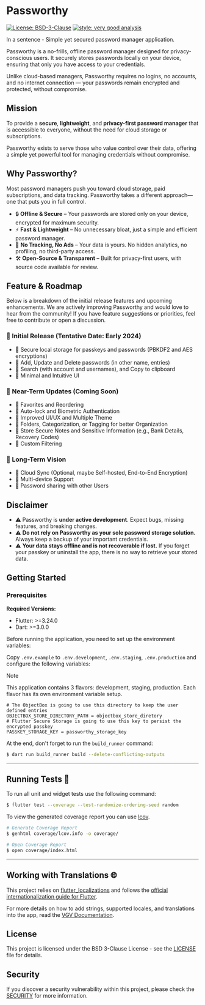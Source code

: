 # Passworthy

[![License: BSD-3-Clause][license_badge]][license_link]
[![style: very good analysis][very_good_analysis_badge]][very_good_analysis_link]

In a sentence - Simple yet secured password manager application.

Passworthy is a no-frills, offline password manager designed for privacy-conscious users. It securely stores passwords locally on your device, ensuring that only you have access to your credentials.

Unlike cloud-based managers, Passworthy requires no logins, no accounts, and no internet connection — your passwords remain encrypted and protected, without compromise.

## Mission

To provide a **secure**, **lightweight**, and **privacy-first password manager** that is accessible to everyone, without the need for cloud storage or subscriptions.

Passworthy exists to serve those who value control over their data, offering a simple yet powerful tool for managing credentials without compromise.

## Why Passworthy?

Most password managers push you toward cloud storage, paid subscriptions, and data tracking. Passworthy takes a different approach—one that puts you in full control.

- 🔒 **Offline & Secure** – Your passwords are stored only on your device, encrypted for maximum security.
- ⚡ **Fast & Lightweight** – No unnecessary bloat, just a simple and efficient password manager.
- 🚫 **No Tracking, No Ads** – Your data is yours. No hidden analytics, no profiling, no third-party access.
- 🛠️ **Open-Source & Transparent** – Built for privacy-first users, with source code available for review.

## Feature & Roadmap

Below is a breakdown of the initial release features and upcoming enhancements. We are actively improving Passworthy and would love to hear from the community! If you have feature suggestions or priorities, feel free to contribute or open a discussion.

### 🚀 Initial Release (Tentative Date: Early 2024)

- 🔹 Secure local storage for passkeys and passwords (PBKDF2 and AES encryptions)
- 🔹 Add, Update and Delete passwords (in other name, entries)
- 🔹 Search (with account and usernames), and Copy to clipboard
- 🔹 Minimal and Intuitive UI

### 🌟 Near-Term Updates (Coming Soon)

- 🔹 Favorites and Reordering
- 🔹 Auto-lock and Biometric Authentication
- 🔹 Improved UI/UX and Multiple Theme
- 🔹 Folders, Categorization, or Tagging for better Organization
- 🔹 Store Secure Notes and Sensitive Information (e.g., Bank Details, Recovery Codes)
- 🔹 Custom Filtering

### 👀 Long-Term Vision

- 🔹 Cloud Sync (Optional, maybe Self-hosted, End-to-End Encryption)
- 🔹 Multi-device Support
- 🔹 Password sharing with other Users

## Disclaimer

- ⚠️ Passworthy is **under active development**. Expect bugs, missing features, and breaking changes.
- ⚠️ **Do not rely on Passworthy as your sole password storage solution.** Always keep a backup of your important credentials.
- ⚠️ **Your data stays offline and is not recoverable if lost.** If you forget your passkey or uninstall the app, there is no way to retrieve your stored data.

## Getting Started

### Prerequisites

**Required Versions:**

- Flutter: >=3.24.0
- Dart: >=3.0.0

Before running the application, you need to set up the environment variables:

Copy `.env.example` to `.env.development`, `.env.staging`, `.env.production` and configure the following variables:

> [!NOTE]
> This application contains 3 flavors: development, staging, production. Each flavor has its own environment variable setup.

```env
# The ObjectBox is going to use this directory to keep the user defined entries
OBJECTBOX_STORE_DIRECTORY_PATH = objectbox_store_diretory
# Flutter Secure Storage is going to use this key to persist the encrypted passkey
PASSKEY_STORAGE_KEY = passworthy_storage_key
```

At the end, don't forget to run the `build_runner` command:

```sh
$ dart run build_runner build --delete-conflicting-outputs
```

---

## Running Tests 🧪

To run all unit and widget tests use the following command:

```sh
$ flutter test --coverage --test-randomize-ordering-seed random
```

To view the generated coverage report you can use [lcov][lcov_github].

```sh
# Generate Coverage Report
$ genhtml coverage/lcov.info -o coverage/

# Open Coverage Report
$ open coverage/index.html
```

---

## Working with Translations 🌐

This project relies on [flutter_localizations][flutter_localizations_link] and follows the [official internationalization guide for Flutter][internationalization_link].

For more details on how to add strings, supported locales, and translations into the app, read the [VGV Documentation][very_good_localizations].

## License

This project is licensed under the BSD 3-Clause License - see the [LICENSE][license_link] file for details.

## Security

If you discover a security vulnerability within this project, please check the [SECURITY][security_link] for more information.

[license_badge]: https://img.shields.io/github/license/thisissandipp/passworthy
[license_link]: https://github.com/thisissandipp/passworthy/blob/main/LICENSE
[security_link]: https://github.com/thisissandipp/passworthy/blob/main/SECURITY.md
[very_good_analysis_badge]: https://img.shields.io/badge/style-very_good_analysis-B22C89.svg
[very_good_analysis_link]: https://pub.dev/packages/very_good_analysis
[lcov_github]: https://github.com/linux-test-project/lcov
[flutter_localizations_link]: https://api.flutter.dev/flutter/flutter_localizations/flutter_localizations-library.html
[internationalization_link]: https://flutter.dev/docs/development/accessibility-and-localization/internationalization
[very_good_localizations]: https://cli.vgv.dev/docs/templates/core#working-with-translations-
